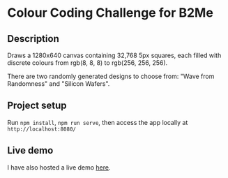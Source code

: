 # Colour Coding Challenge for B2Me

## Description
Draws a 1280x640 canvas containing 32,768 5px squares, each filled with discrete colours from rgb(8, 8, 8) to rgb(256, 256, 256).

There are two randomly generated designs to choose from: "Wave from Randomness" and "Silicon Wafers".

## Project setup
Run `npm install`, `npm run serve`, then access the app locally at `http://localhost:8080/`

## Live demo
I have also hosted a live demo [here](https://colour-coding.chuac.me/).
